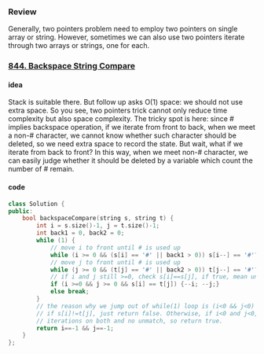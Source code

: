 ### Review

Generally, two pointers problem need to employ two pointers on single array or string. However, sometimes we can also use two pointers iterate through two arrays or strings, one for each. 



### [844. Backspace String Compare](https://leetcode.com/problems/backspace-string-compare/) 

#### idea

Stack is suitable there. But follow up asks O(1) space: we should not use extra space. So you see, two pointers trick cannot only reduce time complexity but also space complexity. The tricky spot is here: since # implies backspace operation, if we iterate from front to back, when we meet a non-# character, we cannot know whether such character should be deleted, so we need extra space to record the state. But wait, what if we iterate from back to front? In this way, when we meet non-# character, we can easily judge whether it should be deleted by a variable which count the number of # remain. 

#### code

```c++
class Solution {
public:
    bool backspaceCompare(string s, string t) {
        int i = s.size()-1, j = t.size()-1;
        int back1 = 0, back2 = 0; 
        while (1) {
            // move i to front until # is used up
            while (i >= 0 && (s[i] == '#' || back1 > 0)) s[i--] == '#'? ++back1: --back1;
            // move j to front until # is used up
            while (j >= 0 && (t[j] == '#' || back2 > 0)) t[j--] == '#'? ++back2: --back2;
            // if i and j still >=0, check s[i]==s[j], if true, mean until now s and t are  equal, so --i and --j
            if (i >=0 && j >= 0 && s[i] == t[j]) {--i; --j;}
            else break; 
        }
        // the reason why we jump out of while(1) loop is (i<0 && j<0) or (s[i]!=t[j]).
        // if s[i]!=t[j], just return false. Otherwise, if i<0 and j<0, means we finish 
        // iterations on both and no unmatch, so return true. 
        return i==-1 && j==-1;
    }
};
```

